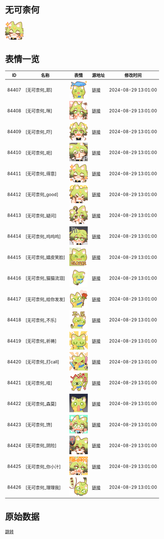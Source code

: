 # 无可柰何

<img src="./cover.png" height="60" alt="cover" />

# 表情一览

|ID|名称|表情|源地址|修改时间|
|----|----|----|----|----|
|84407|[无可柰何_耶]|<img src="./pic/084407_%5B无可柰何_耶%5D.png" height="60" alt="耶"/>|[链接](https://i0.hdslb.com/bfs/garb/dc51c584224d5cd3ebad027455b6e4e01f9d3036.png)|2024-08-29 13:01:00|
|84408|[无可柰何_咪]|<img src="./pic/084408_%5B无可柰何_咪%5D.png" height="60" alt="咪"/>|[链接](https://i0.hdslb.com/bfs/garb/ce3bb5192f1258cdcd420ba61adcf4a812bd0582.png)|2024-08-29 13:01:00|
|84409|[无可柰何_吓]|<img src="./pic/084409_%5B无可柰何_吓%5D.png" height="60" alt="吓"/>|[链接](https://i0.hdslb.com/bfs/garb/91f3b3529e6af14e8ee5f1c0835a666daba5e318.png)|2024-08-29 13:01:00|
|84410|[无可柰何_呃]|<img src="./pic/084410_%5B无可柰何_呃%5D.png" height="60" alt="呃"/>|[链接](https://i0.hdslb.com/bfs/garb/46e83cfe4e0517a3a8de8c39fe8e55054d2b06f5.png)|2024-08-29 13:01:00|
|84411|[无可柰何_得意]|<img src="./pic/084411_%5B无可柰何_得意%5D.png" height="60" alt="得意"/>|[链接](https://i0.hdslb.com/bfs/garb/0c6033df952c62110f21e41d729f7e0c809ac3d1.png)|2024-08-29 13:01:00|
|84412|[无可柰何_good]|<img src="./pic/084412_%5B无可柰何_good%5D.png" height="60" alt="good"/>|[链接](https://i0.hdslb.com/bfs/garb/2d8841cde057ced3acd1b93b140023a815ff8bac.png)|2024-08-29 13:01:00|
|84413|[无可柰何_疑问]|<img src="./pic/084413_%5B无可柰何_疑问%5D.png" height="60" alt="疑问"/>|[链接](https://i0.hdslb.com/bfs/garb/8a8920775dcbbf870e1551a8d25086d8caf0b40e.png)|2024-08-29 13:01:00|
|84414|[无可柰何_呜呜呜]|<img src="./pic/084414_%5B无可柰何_呜呜呜%5D.png" height="60" alt="呜呜呜"/>|[链接](https://i0.hdslb.com/bfs/garb/efe9f1e25a9b6480099326ce733550dccdce6f32.png)|2024-08-29 13:01:00|
|84415|[无可柰何_嬉皮笑脸]|<img src="./pic/084415_%5B无可柰何_嬉皮笑脸%5D.png" height="60" alt="嬉皮笑脸"/>|[链接](https://i0.hdslb.com/bfs/garb/9989895faec6df702f094147148a1c27ce7b029f.png)|2024-08-29 13:01:00|
|84416|[无可柰何_猫猫流泪]|<img src="./pic/084416_%5B无可柰何_猫猫流泪%5D.png" height="60" alt="猫猫流泪"/>|[链接](https://i0.hdslb.com/bfs/garb/81c6e661b0dc026c3b7d71676aaa501f2ef8b246.png)|2024-08-29 13:01:00|
|84417|[无可柰何_给你发发]|<img src="./pic/084417_%5B无可柰何_给你发发%5D.png" height="60" alt="给你发发"/>|[链接](https://i0.hdslb.com/bfs/garb/b09cde0a12e667c6e602e54684e1203c21b8fe13.png)|2024-08-29 13:01:00|
|84418|[无可柰何_不乐]|<img src="./pic/084418_%5B无可柰何_不乐%5D.png" height="60" alt="不乐"/>|[链接](https://i0.hdslb.com/bfs/garb/5eb3bbb10af2edf77b7c094c5788f80477fe3cc7.png)|2024-08-29 13:01:00|
|84419|[无可柰何_祈祷]|<img src="./pic/084419_%5B无可柰何_祈祷%5D.png" height="60" alt="祈祷"/>|[链接](https://i0.hdslb.com/bfs/garb/63c7ab4718dea77456b6166d341db70e41ba65d5.png)|2024-08-29 13:01:00|
|84420|[无可柰何_打call]|<img src="./pic/084420_%5B无可柰何_打call%5D.png" height="60" alt="打call"/>|[链接](https://i0.hdslb.com/bfs/garb/8b08dde3a9d0df24454f936244333c60f82e8f1d.png)|2024-08-29 13:01:00|
|84421|[无可柰何_哇]|<img src="./pic/084421_%5B无可柰何_哇%5D.png" height="60" alt="哇"/>|[链接](https://i0.hdslb.com/bfs/garb/aa4795fa4c56c479e182036f7d2234ed5c11befd.png)|2024-08-29 13:01:00|
|84422|[无可柰何_森莫]|<img src="./pic/084422_%5B无可柰何_森莫%5D.png" height="60" alt="森莫"/>|[链接](https://i0.hdslb.com/bfs/garb/13ab39e1342ec4490ec87fa0fd6e8e746be1647a.png)|2024-08-29 13:01:00|
|84423|[无可柰何_馋]|<img src="./pic/084423_%5B无可柰何_馋%5D.png" height="60" alt="馋"/>|[链接](https://i0.hdslb.com/bfs/garb/00b3b2e0d0adc98cda148e0df1c45ea60cd1f9b5.png)|2024-08-29 13:01:00|
|84424|[无可柰何_阴险]|<img src="./pic/084424_%5B无可柰何_阴险%5D.png" height="60" alt="阴险"/>|[链接](https://i0.hdslb.com/bfs/garb/03c1dd1705eb791e794e28aabc85efd792322968.png)|2024-08-29 13:01:00|
|84425|[无可柰何_你小汁]|<img src="./pic/084425_%5B无可柰何_你小汁%5D.png" height="60" alt="你小汁"/>|[链接](https://i0.hdslb.com/bfs/garb/3f698ac06657908a4e9d95b08e62fc31569e2d33.png)|2024-08-29 13:01:00|
|84426|[无可柰何_理理我]|<img src="./pic/084426_%5B无可柰何_理理我%5D.png" height="60" alt="理理我"/>|[链接](https://i0.hdslb.com/bfs/garb/64f6a4cf8f7c2c6d419e86bf422fd4640a43978a.png)|2024-08-29 13:01:00|

# 原始数据

[跳转](./raw.json)

